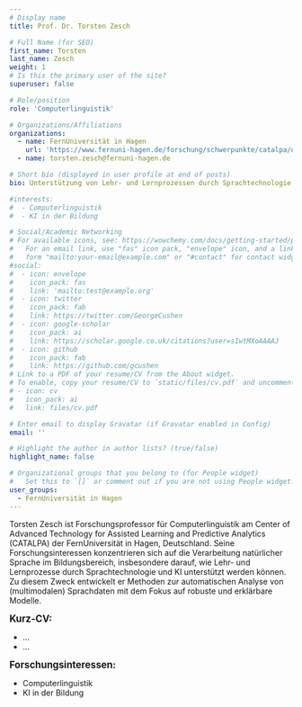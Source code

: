 ```yaml
---
# Display name
title: Prof. Dr. Torsten Zesch

# Full Name (for SEO)
first_name: Torsten
last_name: Zesch
weight: 1
# Is this the primary user of the site?
superuser: false

# Role/position
role: 'Computerlinguistik'

# Organizations/Affiliations
organizations:
  - name: FernUniversität in Hagen
    url: 'https://www.fernuni-hagen.de/forschung/schwerpunkte/catalpa/ueber-catalpa/personen/torsten.zesch.shtml'
  - name: torsten.zesch@fernuni-hagen.de

# Short bio (displayed in user profile at end of posts)
bio: Unterstützung von Lehr- und Lernprozessen durch Sprachtechnologie und KI

#interests:
#  - Computerlinguistik
#  - KI in der Bildung

# Social/Academic Networking
# For available icons, see: https://wowchemy.com/docs/getting-started/page-builder/#icons
#   For an email link, use "fas" icon pack, "envelope" icon, and a link in the
#   form "mailto:your-email@example.com" or "#contact" for contact widget.
#social:
#  - icon: envelope
#    icon_pack: fas
#    link: 'mailto:test@example.org'
#  - icon: twitter
#    icon_pack: fab
#    link: https://twitter.com/GeorgeCushen
#  - icon: google-scholar
#    icon_pack: ai
#    link: https://scholar.google.co.uk/citations?user=sIwtMXoAAAAJ
#  - icon: github
#    icon_pack: fab
#    link: https://github.com/gcushen
# Link to a PDF of your resume/CV from the About widget.
# To enable, copy your resume/CV to `static/files/cv.pdf` and uncomment the lines below.
# - icon: cv
#   icon_pack: ai
#   link: files/cv.pdf

# Enter email to display Gravatar (if Gravatar enabled in Config)
email: ''

# Highlight the author in author lists? (true/false)
highlight_name: false

# Organizational groups that you belong to (for People widget)
#   Set this to `[]` or comment out if you are not using People widget.
user_groups:
  - FernUniversität in Hagen
---
```


Torsten Zesch ist Forschungsprofessor für Computerlinguistik am Center of Advanced Technology for Assisted Learning and Predictive Analytics (CATALPA) der FernUniversität in Hagen, Deutschland. Seine Forschungsinteressen konzentrieren sich auf die Verarbeitung natürlicher Sprache im Bildungsbereich, insbesondere darauf, wie Lehr- und Lernprozesse durch Sprachtechnologie und KI unterstützt werden können. Zu diesem Zweck entwickelt er Methoden zur automatischen Analyse von (multimodalen) Sprachdaten mit dem Fokus auf robuste und erklärbare Modelle.<br>

<big>**Kurz-CV:**</big>
- ...
- ...

<big>**Forschungsinteressen:**</big>
- Computerlinguistik
- KI in der Bildung